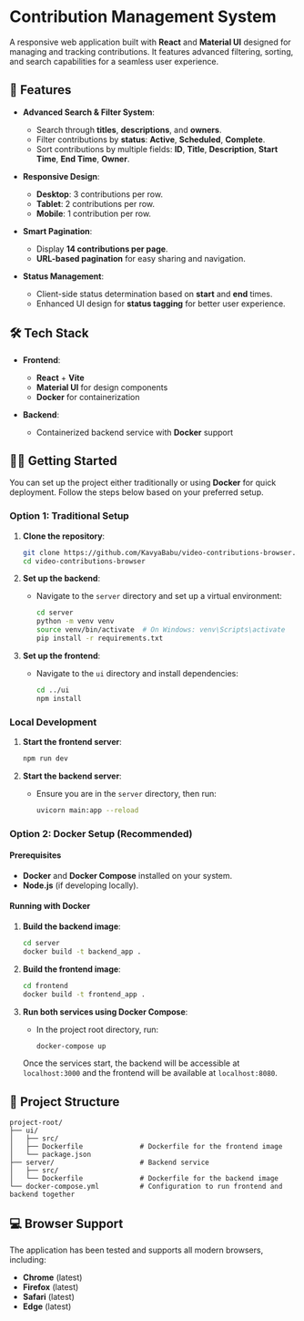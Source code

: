 # Contribution Management System

A responsive web application built with **React** and **Material UI** designed for managing and tracking contributions. It features advanced filtering, sorting, and search capabilities for a seamless user experience.

## 🚀 Features

- **Advanced Search & Filter System**:
  - Search through **titles**, **descriptions**, and **owners**.
  - Filter contributions by **status**: **Active**, **Scheduled**, **Complete**.
  - Sort contributions by multiple fields: **ID**, **Title**, **Description**, **Start Time**, **End Time**, **Owner**.

- **Responsive Design**:
  - **Desktop**: 3 contributions per row.
  - **Tablet**: 2 contributions per row.
  - **Mobile**: 1 contribution per row.

- **Smart Pagination**:
  - Display **14 contributions per page**.
  - **URL-based pagination** for easy sharing and navigation.

- **Status Management**:
  - Client-side status determination based on **start** and **end** times.
  - Enhanced UI design for **status tagging** for better user experience.

## 🛠️ Tech Stack

- **Frontend**:
  - **React** + **Vite**
  - **Material UI** for design components
  - **Docker** for containerization

- **Backend**:
  - Containerized backend service with **Docker** support

## 🏃‍♂️ Getting Started

You can set up the project either traditionally or using **Docker** for quick deployment. Follow the steps below based on your preferred setup.

### Option 1: Traditional Setup

1. **Clone the repository**:
   ```bash
   git clone https://github.com/KavyaBabu/video-contributions-browser.git
   cd video-contributions-browser
   ```

2. **Set up the backend**:
   - Navigate to the `server` directory and set up a virtual environment:
     ```bash
     cd server
     python -m venv venv
     source venv/bin/activate  # On Windows: venv\Scripts\activate
     pip install -r requirements.txt
     ```

3. **Set up the frontend**:
   - Navigate to the `ui` directory and install dependencies:
     ```bash
     cd ../ui
     npm install
     ```

### Local Development

1. **Start the frontend server**:
   ```bash
   npm run dev
   ```

2. **Start the backend server**:
   - Ensure you are in the `server` directory, then run:
     ```bash
     uvicorn main:app --reload
     ```

### Option 2: Docker Setup (Recommended)

#### Prerequisites

- **Docker** and **Docker Compose** installed on your system.
- **Node.js** (if developing locally).

#### Running with Docker

1. **Build the backend image**:
   ```bash
   cd server
   docker build -t backend_app .
   ```

2. **Build the frontend image**:
   ```bash
   cd frontend
   docker build -t frontend_app .
   ```

3. **Run both services using Docker Compose**:
   - In the project root directory, run:
     ```bash
     docker-compose up
     ```

   Once the services start, the backend will be accessible at `localhost:3000` and the frontend will be available at `localhost:8080`.

## 🎯 Project Structure

```
project-root/
├── ui/                         
│   ├── src/                   
│   ├── Dockerfile              # Dockerfile for the frontend image
│   └── package.json           
├── server/                     # Backend service
│   ├── src/                    
│   └── Dockerfile              # Dockerfile for the backend image
└── docker-compose.yml          # Configuration to run frontend and backend together
```

## 💻 Browser Support

The application has been tested and supports all modern browsers, including:

- **Chrome** (latest)
- **Firefox** (latest)
- **Safari** (latest)
- **Edge** (latest)
